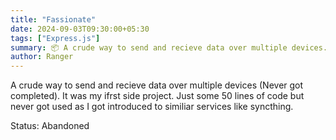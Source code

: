 ```yaml
---
title: "Fassionate"
date: 2024-09-03T09:30:00+05:30
tags: ["Express.js"]
summary: 📦 A crude way to send and recieve data over multiple devices. Just some 50 lines of code but never got used as I got introduced to similiar services like syncthing.
author: Ranger
---
```


A crude way to send and recieve data over multiple devices (Never got completed). It was my ifrst side project. Just some 50 lines of code but never got used as I got introduced to similiar services like syncthing.


Status: Abandoned
